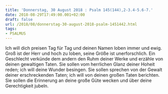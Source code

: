 ```yaml
---
title: 'Donnerstag, 30 August 2018 : Psalm 145(144),2-3.4-5.6-7.'
date: 2018-08-29T17:49:00.001+02:00
draft: false
url: /2018/08/donnerstag-30-august-2018-psalm-1451442.html
tags: 
- PSALMUS
---
```


Ich will dich preisen Tag für Tag und deinen Namen loben immer und ewig. Groß ist der Herr und hoch zu loben, seine Größe ist unerforschlich. Ein Geschlecht verkünde dem andern den Ruhm deiner Werke und erzähle von deinen gewaltigen Taten. Sie sollen vom herrlichen Glanz deiner Hoheit reden; ich will deine Wunder besingen. Sie sollen sprechen von der Gewalt deiner erschreckenden Taten; ich will von deinen großen Taten berichten. Sie sollen die Erinnerung an deine große Güte wecken und über deine Gerechtigkeit jubeln.